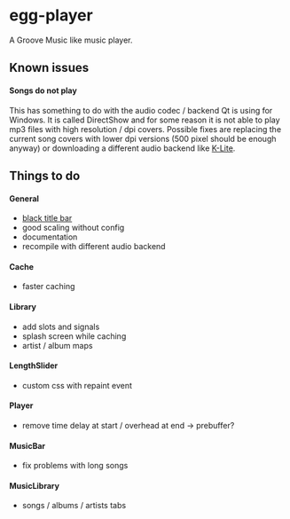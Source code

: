 # egg-player
A Groove Music like music player.

## Known issues
#### Songs do not play
This has something to do with the audio codec / backend Qt is using for Windows. It is called DirectShow and for some reason it is not able to play mp3 files with high resolution / dpi covers. Possible fixes are replacing the current song covers with lower dpi versions (500 pixel should be enough anyway) or downloading a different audio backend like [K-Lite](https://www.codecguide.com/download_kl.htm).

## Things to do

#### General
- [black title bar](https://msdn.microsoft.com/en-us/library/windows/desktop/ms724940%28v=vs.85%29.aspx)
- good scaling without config
- documentation
- recompile with different audio backend

#### Cache
- faster caching

#### Library
- add slots and signals
- splash screen while caching
- artist / album maps

#### LengthSlider
- custom css with repaint event

#### Player
- remove time delay at start / overhead at end -> prebuffer?

#### MusicBar
- fix problems with long songs

#### MusicLibrary
- songs / albums / artists tabs
